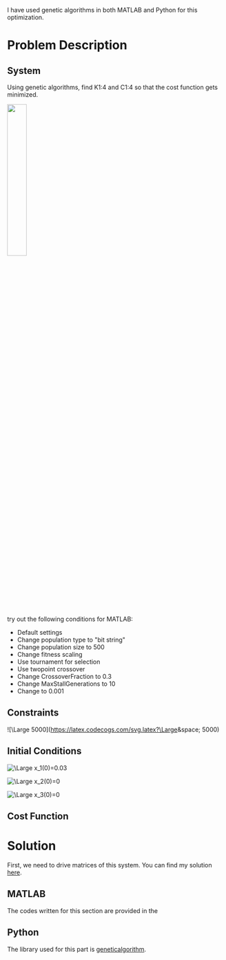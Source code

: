 I have used genetic algorithms in both MATLAB and Python for this optimization.

# Problem Description

## System

Using genetic algorithms, find K1:4 and C1:4 so that the cost function gets minimized.

<img src="https://github.com/sarajahedazad/Optimal-Design-of-a-Suspension-System/blob/main/Suspension_System.JPG" width=30%>

try out the following conditions for MATLAB:
* Default settings
* Change population type to "bit string"
* Change population size to 500
* Change fitness scaling
* Use tournament for selection
* Use twopoint crossover
* Change CrossoverFraction to 0.3
* Change MaxStallGenerations to 10
* Change  to 0.001


## Constraints

![\Large 5000](https://latex.codecogs.com/svg.latex?\Large&space; 5000) 


## Initial Conditions
![\Large x_1(0)=0.03](https://latex.codecogs.com/svg.latex?\Large&space;x_1(0)=0.03) 

![\Large x_2(0)=0](https://latex.codecogs.com/svg.latex?\Large&space;x_2(0)=0) 

![\Large x_3(0)=0](https://latex.codecogs.com/svg.latex?\Large&space;x_3(0)=0) 

## Cost Function



# Solution

First, we need to drive matrices of this system. You can find my solution [here](https://github.com/sarajahedazad/Optimal-Design-of-a-Suspension-System/blob/main/Using%20Lagrange%20multipliers%20to%20solve%20the%20problem.pdf).


## MATLAB
The codes written for this section are provided in the 

## Python

The library used for this part is [geneticalgorithm](https://pypi.org/project/geneticalgorithm/).
